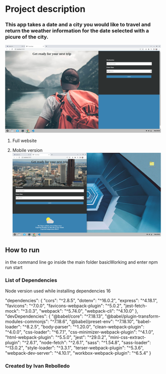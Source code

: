
# Project description
### This app takes a date and a city you would like to travel and return the weather information for the date selected with a picure of the city.
![Start](images/startFull.png)
1. Full website

2. Mobile version
![Results](images/ResultsMobile.png)   

## How to run
in the command line go inside the main folder basicWorking and enter npm run start

### List of Dependencies
Node version used while installing dependencies 16

"dependencies": {
    "cors": "^2.8.5",
    "dotenv": "^16.0.2",
    "express": "^4.18.1",
    "favicons": "^7.0.0",
    "favicons-webpack-plugin": "^5.0.2",
    "jest-fetch-mock": "^3.0.3",
    "webpack": "^5.74.0",
    "webpack-cli": "^4.10.0"
  },
  "devDependencies": {
    "@babel/core": "^7.18.13",
    "@babel/plugin-transform-modules-commonjs": "^7.18.6",
    "@babel/preset-env": "^7.18.10",
    "babel-loader": "^8.2.5",
    "body-parser": "^1.20.0",
    "clean-webpack-plugin": "^4.0.0",
    "css-loader": "^6.7.1",
    "css-minimizer-webpack-plugin": "^4.1.0",
    "html-webpack-plugin": "^5.5.0",
    "jest": "^29.0.2",
    "mini-css-extract-plugin": "^2.6.1",
    "node-fetch": "^2.6.1",
    "sass": "^1.54.8",
    "sass-loader": "^13.0.2",
    "style-loader": "^3.3.1",
    "terser-webpack-plugin": "^5.3.6",
    "webpack-dev-server": "^4.10.1",
    "workbox-webpack-plugin": "^6.5.4"
  }

  ### Created by Ivan Rebolledo
